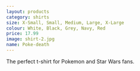 ```yaml
---
layout: products
category: shirts
size: X-Small, Small, Medium, Large, X-Large
colour: White, Black, Grey, Navy, Red
price: 17.99
image: shirt-2.jpg
name: Poke-death
---
```


The perfect t-shirt for Pokemon and Star Wars fans.
